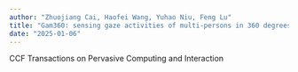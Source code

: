 ```yaml
---
author: "Zhuojiang Cai, Haofei Wang, Yuhao Niu, Feng Lu"
title: "Gam360: sensing gaze activities of multi-persons in 360 degrees"
date: "2025-01-06"
---
```


CCF Transactions on Pervasive Computing and Interaction